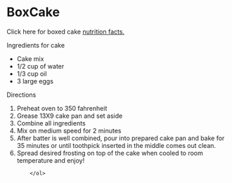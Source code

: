 
<h1>BoxCake</h1>
<main>
 <p> Click here for boxed cake <a href="https://www.calorieking.com/us/en/foods/f/calories-in-cake-mixes-supermoist-white-cake-mix-dry/M2NLlzNeR6aSe7GnQzYNaA"> nutrition facts.</a></p>

<p><a href="#"> </a></p>


  <div>
    <p>Ingredients for cake</p>
      <ul>
        <li>Cake mix</li>
        <li>1/2 cup of water</li>
        <li>1/3 cup oil</li>
        <li>3 large eggs</li>
      </ul>
     <p>Directions</p>
      <ol>
        <li>Preheat oven to 350 fahrenheit</li>
        <li>Grease 13X9 cake pan and set aside</li>
        <li>Combine all ingredients</li>
        <li>Mix on medium speed for 2 minutes</li>
        <li>After batter is well combined, pour into prepared cake pan and bake for 35 minutes or until toothpick inserted in the middle comes out clean.</li>
        <li>Spread desired frosting on top of the cake when cooled to room temperature and enjoy!</li>

        </ol>



  </div>
</main>

</html>

